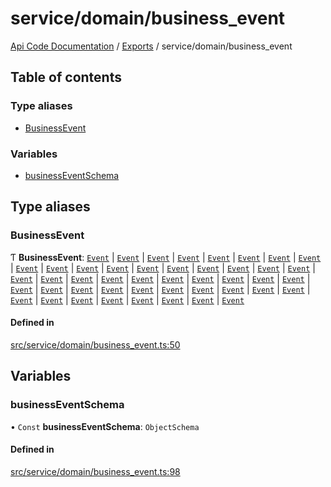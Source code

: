 # service/domain/business\_event
 
[Api Code Documentation](../README.md) / [Exports](../modules.md) / service/domain/business\_event

## Table of contents

### Type aliases

- [BusinessEvent](service_domain_business_event.md#businessevent)

### Variables

- [businessEventSchema](service_domain_business_event.md#businesseventschema)

## Type aliases

### BusinessEvent

Ƭ **BusinessEvent**: [`Event`](../interfaces/service_domain_workflow_global_permission_granted.Event.md) \| [`Event`](../interfaces/service_domain_workflow_global_permission_revoked.Event.md) \| [`Event`](../interfaces/service_domain_organization_group_created.Event.md) \| [`Event`](../interfaces/service_domain_organization_group_member_added.Event.md) \| [`Event`](../interfaces/service_domain_organization_group_member_removed.Event.md) \| [`Event`](../interfaces/service_domain_organization_group_permissions_granted.Event.md) \| [`Event`](../interfaces/service_domain_organization_group_permissions_revoked.Event.md) \| [`Event`](../interfaces/service_domain_workflow_notification_created.Event.md) \| [`Event`](../interfaces/service_domain_workflow_notification_marked_read.Event.md) \| [`Event`](../interfaces/service_domain_workflow_project_assigned.Event.md) \| [`Event`](../interfaces/service_domain_workflow_project_closed.Event.md) \| [`Event`](../interfaces/service_domain_workflow_project_created.Event.md) \| [`Event`](../interfaces/service_domain_workflow_project_permission_granted.Event.md) \| [`Event`](../interfaces/service_domain_workflow_project_permission_revoked.Event.md) \| [`Event`](../interfaces/service_domain_workflow_project_projected_budget_deleted.Event.md) \| [`Event`](../interfaces/service_domain_workflow_project_projected_budget_updated.Event.md) \| [`Event`](../interfaces/service_domain_workflow_project_updated.Event.md) \| [`Event`](../interfaces/service_domain_workflow_subproject_assigned.Event.md) \| [`Event`](../interfaces/service_domain_workflow_subproject_closed.Event.md) \| [`Event`](../interfaces/service_domain_workflow_subproject_created.Event.md) \| [`Event`](../interfaces/service_domain_workflow_workflowitems_reordered.Event.md) \| [`Event`](../interfaces/service_domain_workflow_subproject_permission_granted.Event.md) \| [`Event`](../interfaces/service_domain_workflow_subproject_permission_revoked.Event.md) \| [`Event`](../interfaces/service_domain_workflow_subproject_projected_budget_deleted.Event.md) \| [`Event`](../interfaces/service_domain_workflow_subproject_projected_budget_updated.Event.md) \| [`Event`](../interfaces/service_domain_workflow_subproject_updated.Event.md) \| [`Event`](../interfaces/service_domain_organization_user_created.Event.md) \| [`Event`](../interfaces/service_domain_organization_user_password_changed.Event.md) \| [`Event`](../interfaces/service_domain_organization_user_enabled.Event.md) \| [`Event`](../interfaces/service_domain_organization_user_disabled.Event.md) \| [`Event`](../interfaces/service_domain_organization_user_permission_granted.Event.md) \| [`Event`](../interfaces/service_domain_organization_user_permission_revoked.Event.md) \| [`Event`](../interfaces/service_domain_workflow_workflowitem_assigned.Event.md) \| [`Event`](../interfaces/service_domain_workflow_workflowitem_closed.Event.md) \| [`Event`](../interfaces/service_domain_workflow_workflowitem_created.Event.md) \| [`Event`](../interfaces/service_domain_workflow_workflowitem_permission_granted.Event.md) \| [`Event`](../interfaces/service_domain_workflow_workflowitem_permission_revoked.Event.md) \| [`Event`](../interfaces/service_domain_workflow_workflowitem_updated.Event.md) \| [`Event`](../interfaces/service_domain_document_document_validated.Event.md) \| [`Event`](../interfaces/service_domain_organization_public_key_published.Event.md) \| [`Event`](../interfaces/service_domain_organization_public_key_updated.Event.md) \| [`Event`](../interfaces/service_domain_document_document_uploaded.Event.md) \| [`Event`](../interfaces/service_domain_document_document_shared.Event.md) \| [`Event`](../interfaces/service_domain_document_storage_service_url_updated.Event.md) \| [`Event`](../interfaces/service_domain_system_information_provisioning_started.Event.md) \| [`Event`](../interfaces/service_domain_system_information_provisioning_ended.Event.md)

#### Defined in

[src/service/domain/business_event.ts:50](https://github.com/openkfw/TruBudget/blob/b9aaff0/api/src/service/domain/business_event.ts#L50)

## Variables

### businessEventSchema

• `Const` **businessEventSchema**: `ObjectSchema`

#### Defined in

[src/service/domain/business_event.ts:98](https://github.com/openkfw/TruBudget/blob/b9aaff0/api/src/service/domain/business_event.ts#L98)
